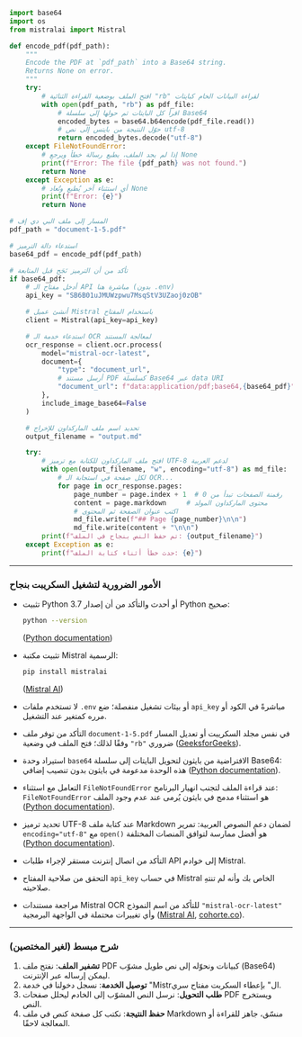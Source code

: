 ```python
import base64
import os
from mistralai import Mistral

def encode_pdf(pdf_path):
    """
    Encode the PDF at `pdf_path` into a Base64 string.
    Returns None on error.
    """
    try:
        # افتح الملف بوضعية القراءة الثنائية "rb" لقراءة البيانات الخام كبايتات
        with open(pdf_path, "rb") as pdf_file:
            # اقرأ كل البايتات ثم حولها إلى سلسلة Base64
            encoded_bytes = base64.b64encode(pdf_file.read())
            # حوّل النتيجة من بايتس إلى نص utf-8
            return encoded_bytes.decode("utf-8")
    except FileNotFoundError:
        # إذا لم يجد الملف، يطبع رسالة خطأ ويرجع None
        print(f"Error: The file {pdf_path} was not found.")
        return None
    except Exception as e:
        # أي استثناء آخر يُطبع وتُعاد None
        print(f"Error: {e}")
        return None

# المسار إلى ملف البي دي إف
pdf_path = "document-1-5.pdf"

# استدعاء دالة الترميز
base64_pdf = encode_pdf(pdf_path)

# تأكد من أن الترميز نَجَح قبل المتابعة
if base64_pdf:
    # أدخل مفتاح الـ API مباشرة هنا (بدون .env)
    api_key = "SB6B01uJMUWzpwu7MsqStV3UZaoj0zOB"

    # أنشئ عميل Mistral باستخدام المفتاح
    client = Mistral(api_key=api_key)

    # استدعاء خدمة الـ OCR لمعالجة المستند
    ocr_response = client.ocr.process(
        model="mistral-ocr-latest",
        document={
            "type": "document_url",
            # أرسل مستند PDF كسلسلة Base64 عبر data URI
            "document_url": f"data:application/pdf;base64,{base64_pdf}"
        },
        include_image_base64=False
    )

    # تحديد اسم ملف الماركداون للإخراج
    output_filename = "output.md"

    try:
        # افتح ملف الماركداون للكتابة مع ترميز UTF-8 لدعم العربية
        with open(output_filename, "w", encoding="utf-8") as md_file:
            # لكل صفحة في استجابة الـ OCR...
            for page in ocr_response.pages:
                page_number = page.index + 1  # رقمنة الصفحات تبدأ من 0
                content = page.markdown     # محتوى الماركداون المولد
                # اكتب عنوان الصفحة ثم المحتوى
                md_file.write(f"## Page {page_number}\n\n")
                md_file.write(content + "\n\n")
        print(f"تم حفظ النص بنجاح في الملف: {output_filename}")
    except Exception as e:
        print(f"حدث خطأ أثناء كتابة الملف: {e}")
```

---

### الأمور الضرورية لتشغيل السكريبت بنجاح

* تثبيت Python 3.7 أو أحدث والتأكد من أن إصدار Python صحيح:

  ```bash
  python --version
  ```

  ([Python documentation][1])

* تثبيت مكتبة Mistral الرسمية:

  ```bash
  pip install mistralai
  ```

  ([Mistral AI][2])

* لا تستخدم ملفات `.env` أو بيئات تشغيل منفصلة؛ ضع `api_key` مباشرةً في الكود أو مرره كمتغير عند التشغيل.

* التأكد من توفر ملف `document-1-5.pdf` في نفس مجلد السكريبت أو تعديل المسار وفقًا لذلك؛ فتح الملف في وضعية `"rb"` ضروري ([GeeksforGeeks][3]).

* استيراد وحدة `base64` الافتراضية من بايثون لتحويل البايتات إلى سلسلة Base64:
  هذه الوحدة مدعومة في بايثون بدون تنصيب إضافي ([Python documentation][4]).

* التعامل مع استثناء `FileNotFoundError` عند قراءة الملف لتجنب انهيار البرنامج:
  `FileNotFoundError` هو استثناء مدمج في بايثون يُرمى عند عدم وجود الملف ([Python documentation][5]).

* تحديد ترميز UTF-8 عند كتابة ملف Markdown لضمان دعم النصوص العربية:
  تمرير `encoding="utf-8"` مع `open()` هو أفضل ممارسة لتوافق المنصات المختلفة ([Python documentation][6]).

* التأكد من اتصال إنترنت مستقر لإجراء طلبات API إلى خوادم Mistral.

* التحقق من صلاحية المفتاح `api_key` في حساب Mistral الخاص بك وأنه لم تنتهِ صلاحيته.

* مراجعة مستندات Mistral OCR للتأكد من اسم النموذج `"mistral-ocr-latest"` وأي تغييرات محتملة في الواجهة البرمجية ([Mistral AI][7], [cohorte.co][8]).

---

### شرح مبسط (لغير المختصين)

1. **تشفير الملف**: نفتح ملف PDF كبيانات ونحوّله إلى نص طويل مشوّب (Base64) ليمكن إرساله عبر الإنترنت.
2. **توصيل الخدمة**: نسجل دخولنا في خدمة "Mistrال" بإعطاء السكربت مفتاح سري.
3. **طلب التحويل**: نرسل النص المشوّب إلى الخادم ليحلل صفحات PDF ويستخرج النص.
4. **حفظ النتيجة**: نكتب كل صفحة كنص في ملف Markdown منسّق، جاهز للقراءة أو المعالجة لاحقًا.

[1]: https://docs.python.org/3/whatsnew/3.7.html?utm_source=chatgpt.com "What's New In Python 3.7 — Python 3.13.4 documentation"
[2]: https://docs.mistral.ai/getting-started/clients/?utm_source=chatgpt.com "Clients | Mistral AI"
[3]: https://www.geeksforgeeks.org/python/reading-binary-files-in-python/?utm_source=chatgpt.com "Reading binary files in Python - GeeksforGeeks"
[4]: https://docs.python.org/3/library/base64.html?utm_source=chatgpt.com "base64 — Base16, Base32, Base64, Base85 Data Encodings ..."
[5]: https://docs.python.org/3/library/exceptions.html?utm_source=chatgpt.com "Built-in Exceptions — Python 3.13.5 documentation"
[6]: https://docs.python.org/3/library/io.html?utm_source=chatgpt.com "io — Core tools for working with streams ... - Python documentation"
[7]: https://docs.mistral.ai/capabilities/OCR/basic_ocr/?utm_source=chatgpt.com "Basic OCR - Mistral AI"
[8]: https://www.cohorte.co/blog/a-step-by-step-guide-to-using-mistral-ocr?utm_source=chatgpt.com "A Step-by-Step Guide to Using Mistral OCR - Cohorte Projects"

